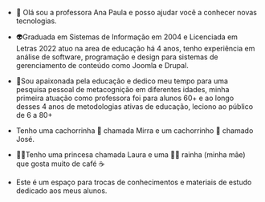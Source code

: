 - 👋 Olá sou a professora Ana Paula e posso ajudar você a conhecer novas tecnologias.
- 👽Graduada em Sistemas de Informação em 2004 e Licenciada em Letras 2022 atuo na area de educação há 4 anos, tenho experiência em análise de software, programação e design para sistemas de gerenciamento de conteúdo como Joomla e Drupal.
- 🥰Sou apaixonada pela educação e dedico meu tempo para uma pesquisa pessoal de metacognição em diferentes idades, minha primeira atuação como professora foi para alunos 60+ e ao longo desses 4 anos de metodologias ativas de educação, leciono ao público de 6 a 80+
- Tenho uma cachorrinha 🐶 chamada Mirra e um cachorrinho 🐶 chamado José.
- 👸🏻Tenho uma princesa chamada Laura e uma 👸🏼 rainha (minha mãe) que gosta muito de café ☕️

- Este é um espaço para trocas de conhecimentos e materiais de estudo dedicado aos meus alunos.
<!---
ana0o0/ana0o0 is a ✨ special ✨ repository because its `README.md` (this file) appears on your GitHub profile.
You can click the Preview link to take a look at your changes.
--->
